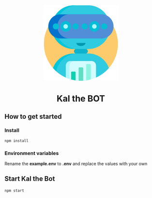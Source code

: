 <p align="center">
  <img width="250" height="250" src="src/images/icon/bot.png">
</p>
<h1 align="center">Kal the BOT</h1>

## How to get started

### Install
```bash
npm install
```
### Environment variables
Rename the **example.env** to **.env** and replace the values with your own

## Start Kal the Bot

```bash
npm start
```
